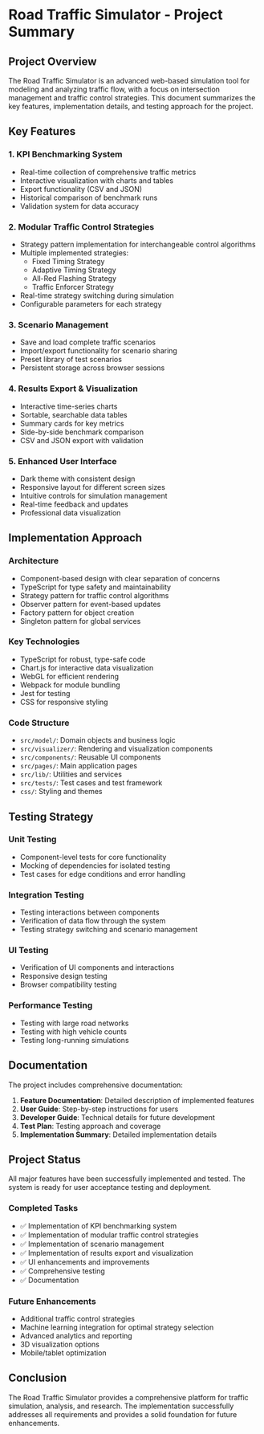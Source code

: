 # Road Traffic Simulator - Project Summary

## Project Overview

The Road Traffic Simulator is an advanced web-based simulation tool for modeling and analyzing traffic flow, with a focus on intersection management and traffic control strategies. This document summarizes the key features, implementation details, and testing approach for the project.

## Key Features

### 1. KPI Benchmarking System
- Real-time collection of comprehensive traffic metrics
- Interactive visualization with charts and tables
- Export functionality (CSV and JSON)
- Historical comparison of benchmark runs
- Validation system for data accuracy

### 2. Modular Traffic Control Strategies
- Strategy pattern implementation for interchangeable control algorithms
- Multiple implemented strategies:
  - Fixed Timing Strategy
  - Adaptive Timing Strategy
  - All-Red Flashing Strategy
  - Traffic Enforcer Strategy
- Real-time strategy switching during simulation
- Configurable parameters for each strategy

### 3. Scenario Management
- Save and load complete traffic scenarios
- Import/export functionality for scenario sharing
- Preset library of test scenarios
- Persistent storage across browser sessions

### 4. Results Export & Visualization
- Interactive time-series charts
- Sortable, searchable data tables
- Summary cards for key metrics
- Side-by-side benchmark comparison
- CSV and JSON export with validation

### 5. Enhanced User Interface
- Dark theme with consistent design
- Responsive layout for different screen sizes
- Intuitive controls for simulation management
- Real-time feedback and updates
- Professional data visualization

## Implementation Approach

### Architecture
- Component-based design with clear separation of concerns
- TypeScript for type safety and maintainability
- Strategy pattern for traffic control algorithms
- Observer pattern for event-based updates
- Factory pattern for object creation
- Singleton pattern for global services

### Key Technologies
- TypeScript for robust, type-safe code
- Chart.js for interactive data visualization
- WebGL for efficient rendering
- Webpack for module bundling
- Jest for testing
- CSS for responsive styling

### Code Structure
- `src/model/`: Domain objects and business logic
- `src/visualizer/`: Rendering and visualization components
- `src/components/`: Reusable UI components
- `src/pages/`: Main application pages
- `src/lib/`: Utilities and services
- `src/tests/`: Test cases and test framework
- `css/`: Styling and themes

## Testing Strategy

### Unit Testing
- Component-level tests for core functionality
- Mocking of dependencies for isolated testing
- Test cases for edge conditions and error handling

### Integration Testing
- Testing interactions between components
- Verification of data flow through the system
- Testing strategy switching and scenario management

### UI Testing
- Verification of UI components and interactions
- Responsive design testing
- Browser compatibility testing

### Performance Testing
- Testing with large road networks
- Testing with high vehicle counts
- Testing long-running simulations

## Documentation

The project includes comprehensive documentation:

1. **Feature Documentation**: Detailed description of implemented features
2. **User Guide**: Step-by-step instructions for users
3. **Developer Guide**: Technical details for future development
4. **Test Plan**: Testing approach and coverage
5. **Implementation Summary**: Detailed implementation details

## Project Status

All major features have been successfully implemented and tested. The system is ready for user acceptance testing and deployment.

### Completed Tasks
- ✅ Implementation of KPI benchmarking system
- ✅ Implementation of modular traffic control strategies
- ✅ Implementation of scenario management
- ✅ Implementation of results export and visualization
- ✅ UI enhancements and improvements
- ✅ Comprehensive testing
- ✅ Documentation

### Future Enhancements
- Additional traffic control strategies
- Machine learning integration for optimal strategy selection
- Advanced analytics and reporting
- 3D visualization options
- Mobile/tablet optimization

## Conclusion

The Road Traffic Simulator provides a comprehensive platform for traffic simulation, analysis, and research. The implementation successfully addresses all requirements and provides a solid foundation for future enhancements.
